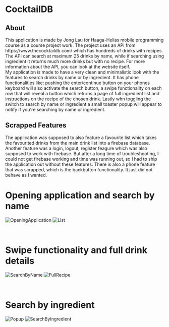 # CocktailDB

<h2>About</h2>
This application is made by Jong Lau for Haaga-Helias mobile programming course as a course project work. The project uses an API from https://www.thecocktaildb.com/ which has hundreds of drinks with recipes. The API can search at maximum 25 drinks by name, while if searching using ingredient it returns much more drinks but with no recipe. For more information about the API, you can look at the website itself.

</br>
My application is made to have a very clean and minimalistic look with the features to search drinks by name or by ingredient. It has phone functionalities like: pushing the enter/continue button on your phones keyboard will also activate the search button, a swipe functionality on each row that will reveal a button which returns a page of full ingredient list and instructions on the recipe of the chosen drink. Lastly whn toggling the switch to search by name or ingredient a small toaster popup will appear to notify if you're searching by name or ingredient.

</br>
<h2>Scrapped Features</h2>
The application was supposed to also feature a favourite list which takes the favourited drinks from the main drink list into a firebase database.
Another feature was a login, logout, register feagure which was also supposed to work with firebase.
But after a long time of troubleshooting, I could not get firebase working and time was running out, so I had to ship the application out without these features.
There is also a phone feature that was scrapped, which is the backbutton functionality. It just did not behave as I wanted.

</br>
<h1>Opening application and search by name</h1>

![OpeningApplication](readMePictures/OpeningApplication.png) ![List](readMePictures/List.png)

</br>
<h1>Swipe functionality and full drink details</h1>

![SearchByName](readMePictures/SearchByName.png) ![FullRecipe](readMePictures/FullRecipe.png)

</br>
<h1>Search by ingredient</h1>

![Popup](readMePictures/Popup.png) ![SearchByIngredient](readMePictures/SearchByIngredient.png)
